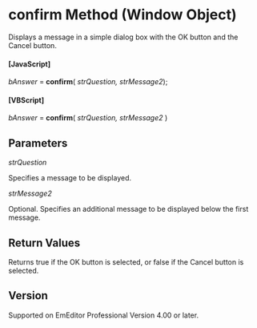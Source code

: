 # confirm Method (Window Object)

Displays a message in a simple dialog box with the OK button and the Cancel
button.

#### \[JavaScript\]

_bAnswer_ = **confirm**( _strQuestion, strMessage2_);

#### \[VBScript\]

_bAnswer_ = **confirm**( _strQuestion, strMessage2_ )

## Parameters

_strQuestion_

Specifies a message to be displayed.

_strMessage2_

Optional. Specifies an additional message to be displayed below the first message.

## Return Values

Returns true if the OK button is selected, or false if the Cancel button is
selected.

## Version

Supported on EmEditor Professional Version 4.00 or later.
